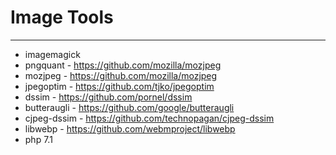 # Image Tools
---

- imagemagick
- pngquant - https://github.com/mozilla/mozjpeg
- mozjpeg - https://github.com/mozilla/mozjpeg
- jpegoptim - https://github.com/tjko/jpegoptim
- dssim - https://github.com/pornel/dssim
- butteraugli - https://github.com/google/butteraugli
- cjpeg-dssim - https://github.com/technopagan/cjpeg-dssim
- libwebp - https://github.com/webmproject/libwebp
- php 7.1
